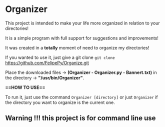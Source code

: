 #	Organizer


This project is intended to make your life more organized in relation to your directories!

It is a simple program with full support for suggestions and improvements!

It was created in a **totally** moment of need to organize my directories!

If you wanted to use it, just give a git clone `git clone` https://github.com/FelipePy/Organize.git

Place the downloaded files -> **(Organizer - Organizer.py - Bannert.txt)** in the directory -> **"/usr/bin/Organizer"**.

**==HOW TO USE==**

To run it, just use the command `Organizer [directory]` or just
`Organizer` if the directory you want to organize is the current one.
## Warning !!! this project is for command line use
